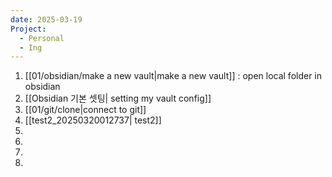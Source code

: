 ```yaml
---
date: 2025-03-19
Project:
  - Personal
  - Ing
---
```


1. [[01/obsidian/make a new vault|make a new vault]] : open local folder in obsidian
2. [[Obsidian 기본 셋팅| setting my vault config]]
3. [[01/git/clone|connect to git]]
4. [[test2_20250320012737| test2]]
5. 
6. 
7. 
8. 





